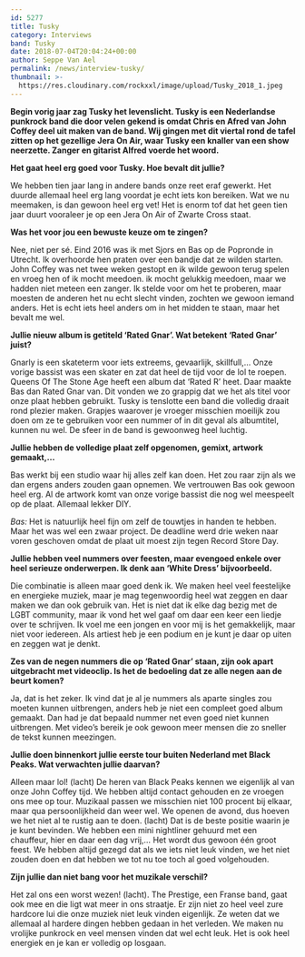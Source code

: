 ```yaml
---
id: 5277
title: Tusky
category: Interviews
band: Tusky
date: 2018-07-04T20:04:24+00:00
author: Seppe Van Ael
permalink: /news/interview-tusky/
thumbnail: >-
  https://res.cloudinary.com/rockxxl/image/upload/Tusky_2018_1.jpeg
---
```

**Begin vorig jaar zag Tusky het levenslicht. Tusky is een Nederlandse punkrock band die door velen gekend is omdat Chris en Afred van John Coffey deel uit maken van de band. Wij gingen met dit viertal rond de tafel zitten op het gezellige Jera On Air, waar Tusky een knaller van een show neerzette. Zanger en gitarist Alfred voerde het woord.** 

**Het gaat heel erg goed voor Tusky. Hoe bevalt dit jullie?**

We hebben tien jaar lang in andere bands onze reet eraf gewerkt. Het duurde allemaal heel erg lang voordat je echt iets kon bereiken. Wat we nu meemaken, is dan gewoon heel erg vet! Het is enorm tof dat het geen tien jaar duurt vooraleer je op een Jera On Air of Zwarte Cross staat.

**Was het voor jou een bewuste keuze om te zingen?** 

Nee, niet per sé. Eind 2016 was ik met Sjors en Bas op de Popronde in Utrecht. Ik overhoorde hen praten over een bandje dat ze wilden starten. John Coffey was net twee weken gestopt en ik wilde gewoon terug spelen en vroeg hen of ik mocht meedoen. ik mocht gelukkig meedoen, maar we hadden niet meteen een zanger. Ik stelde voor om het te proberen, maar moesten de anderen het nu echt slecht vinden, zochten we gewoon iemand anders. Het is echt iets heel anders om in het midden te staan, maar het bevalt me wel.

**Jullie nieuw album is getiteld ‘Rated Gnar’. Wat betekent ‘Rated Gnar’ juist?**

Gnarly is een skateterm voor iets extreems, gevaarlijk, skillfull,… Onze vorige bassist was een skater en zat dat heel de tijd voor de lol te roepen. Queens Of The Stone Age heeft een album dat ‘Rated R’ heet. Daar maakte Bas dan Rated Gnar van. Dit vonden we zo grappig dat we het als titel voor onze plaat hebben gebruikt. Tusky is tenslotte een band die volledig draait rond plezier maken. Grapjes waarover je vroeger misschien moeilijk zou doen om ze te gebruiken voor een nummer of in dit geval als albumtitel, kunnen nu wel. De sfeer in de band is gewoonweg heel luchtig.

**Jullie hebben de volledige plaat zelf opgenomen, gemixt, artwork gemaakt,…**

Bas werkt bij een studio waar hij alles zelf kan doen. Het zou raar zijn als we dan ergens anders zouden gaan opnemen. We vertrouwen Bas ook gewoon heel erg. Al de artwork komt van onze vorige bassist die nog wel meespeelt op de plaat. Allemaal lekker DIY.

_Bas:_ Het is natuurlijk heel fijn om zelf de touwtjes in handen te hebben. Maar het was wel een zwaar project. De deadline werd drie weken naar voren geschoven omdat de plaat uit moest zijn tegen Record Store Day.

**Jullie hebben veel nummers over feesten, maar evengoed enkele over heel serieuze onderwerpen. Ik denk aan ‘White Dress’ bijvoorbeeld.** 

Die combinatie is alleen maar goed denk ik. We maken heel veel feestelijke en energieke muziek, maar je mag tegenwoordig heel wat zeggen en daar maken we dan ook gebruik van. Het is niet dat ik elke dag bezig met de LGBT community, maar ik vond het wel gaaf om daar een keer een liedje over te schrijven. Ik voel me een jongen en voor mij is het gemakkelijk, maar niet voor iedereen. Als artiest heb je een podium en je kunt je daar op uiten en zeggen wat je denkt.

**Zes van de negen nummers die op ‘Rated Gnar’ staan, zijn ook apart uitgebracht met videoclip. Is het de bedoeling dat ze alle negen aan de beurt komen?**

Ja, dat is het zeker. Ik vind dat je al je nummers als aparte singles zou moeten kunnen uitbrengen, anders heb je niet een compleet goed album gemaakt. Dan had je dat bepaald nummer net even goed niet kunnen uitbrengen. Met video’s bereik je ook gewoon meer mensen die zo sneller de tekst kunnen meezingen.

**Jullie doen binnenkort jullie eerste tour buiten Nederland met Black Peaks. Wat verwachten jullie daarvan?**

Alleen maar lol! (lacht) De heren van Black Peaks kennen we eigenlijk al van onze John Coffey tijd. We hebben altijd contact gehouden en ze vroegen ons mee op tour. Muzikaal passen we misschien niet 100 procent bij elkaar, maar qua persoonlijkheid dan weer wel. We openen de avond, dus hoeven we het niet al te rustig aan te doen. (lacht) Dat is de beste positie waarin je je kunt bevinden. We hebben een mini nightliner gehuurd met een chauffeur, hier en daar een dag vrij,… Het wordt dus gewoon één groot feest. We hebben altijd gezegd dat als we iets niet leuk vinden, we het niet zouden doen en dat hebben we tot nu toe toch al goed volgehouden.

**Zijn jullie dan niet bang voor het muzikale verschil?**

Het zal ons een worst wezen! (lacht). The Prestige, een Franse band, gaat ook mee en die ligt wat meer in ons straatje. Er zijn niet zo heel veel zure hardcore lui die onze muziek niet leuk vinden eigenlijk. Ze weten dat we allemaal al hardere dingen hebben gedaan in het verleden. We maken nu vrolijke punkrock en veel mensen vinden dat wel echt leuk. Het is ook heel energiek en je kan er volledig op losgaan.
